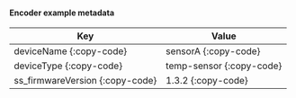 #### Encoder example metadata

| Key | Value |
------|-------- 
| deviceName          {:copy-code}| sensorA          {:copy-code}|
| deviceType          {:copy-code}| temp-sensor      {:copy-code}|
| ss_firmwareVersion  {:copy-code}| 1.3.2            {:copy-code}|

<br>
<br>
